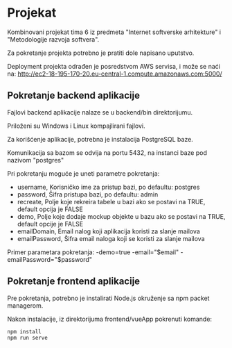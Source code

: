 # Projekat
Kombinovani projekat tima 6 iz predmeta "Internet softverske arhitekture" i "Metodologije razvoja softvera".

Za pokretanje projekta potrebno je pratiti dole napisano uputstvo.

Deployment projekta odrađen je posredstvom AWS servisa, i može se naći na: http://ec2-18-195-170-20.eu-central-1.compute.amazonaws.com:5000/

## Pokretanje backend aplikacije
Fajlovi backend aplikacije nalaze se u backend/bin direktorijumu.

Priloženi su Windows i Linux kompajlirani fajlovi.

Za korišćenje aplikacije, potrebna je instalacija PostgreSQL baze.

Komunikacija sa bazom se odvija na portu 5432, na instanci baze pod nazivom "postgres"

Pri pokretanju moguće je uneti parametre pokretanja:
* username, Korisničko ime za pristup bazi, po defaultu: postgres
* password, Šifra pristupa bazi, po defaultu: admin
* recreate, Polje koje rekreira tabele u bazi ako se postavi na TRUE, default opcija je FALSE
* demo, Polje koje dodaje mockup objekte u bazu ako se postavi na TRUE, default opcije je FALSE
* emailDomain, Email nalog koji aplikacija koristi za slanje mailova
* emailPassword, Šifra email naloga koji se koristi za slanje mailova

Primer parametara pokretanja: -demo=true -email="$email" -emailPassword="$password"

## Pokretanje frontend aplikacije
Pre pokretanja, potrebno je instalirati Node.js okruženje sa npm packet managerom.

Nakon instalacije, iz direktorijuma frontend/vueApp pokrenuti komande:

```
npm install
npm run serve
```
